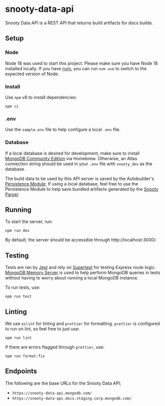 # snooty-data-api

Snooty Data API is a REST API that returns build artifacts for docs builds.

## Setup

### Node

Node 18 was used to start this project. Please make sure you have Node 18 installed locally. If you have [nvm](https://github.com/nvm-sh/nvm), you can run `nvm use` to switch to the expected version of Node.

### Install

Use `npm` v8 to install dependencies:

```
npm ci
```

### .env

Use the `sample.env` file to help configure a local `.env` file.

### Database

If a local database is desired for development, make sure to install [MongoDB Community Edition](https://www.mongodb.com/docs/manual/tutorial/install-mongodb-on-os-x/) via Homebrew. Otherwise, an Atlas connection string should be used in your `.env` file with `snooty_dev` as the database.

The build data to be used by this API server is saved by the Autobuilder's [Persistence Module](https://github.com/mongodb/docs-worker-pool/tree/master/modules/persistence). If using a local database, feel free to use the Persistence Module to help save bundled artifacts generated by the [Snooty Parser](https://github.com/mongodb/snooty-parser).

## Running

To start the server, run:

```
npm run dev
```

By default, the server should be accessible through http://localhost:3000/.

## Testing

Tests are ran by [Jest](https://jestjs.io/) and rely on [Supertest](https://github.com/ladjs/supertest) for testing Express route logic. [MongoDB Memory Server](https://github.com/nodkz/mongodb-memory-server) is used to help perform MongoDB queries in tests without having to worry about running a local MongoDB instance.

To run tests, use:

```
npm run test
```

## Linting

We use `eslint` for linting and `prettier` for formatting. `prettier` is configured to run on lint, so feel free to just use:

```
npm run lint
```

If there are errors flagged through `prettier`, use:

```
npm run format:fix
```

## Endpoints

The following are the base URLs for the Snooty Data API;

- `https://snooty-data-api.mongodb.com/`
- `https://snooty-data-api.docs.staging.corp.mongodb.com/`
